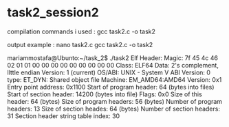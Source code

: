 # task2_session2

compilation commands i used :
gcc task2.c -o task2

output example :
nano task2.c
gcc task2.c -o task2

mariammostafa@Ubunto:~/task_2$ ./task2
Elf Header:
 Magic:  7f 45 4c 46 02 01 01 00 00 00 00 00 00 00 00 00 
 Class:                             ELF64
  Data:                             2's complement,  llttle endian
 Version:                           1 (current)
 OS/ABI:                            UNIX - System V
 ABI Version:                       0
 type:                              ET_DYN: Shared object file
 Machine:                           EM_AMD64:AMD64
 Version:                           0x1
 Entry point address:               0x1100
 Start of program header:           64 (bytes into files)
 Start of section header:           14200 (bytes into file)
 Flags:                             0x0
 Size of this header:               64 (bytes)
 Size of program headers:           56 (bytes) 
 Number of program headers:         13 
 Size of section heades:            64 (bytes) 
 Number of section headers:         31 
 Section header string table index: 30
